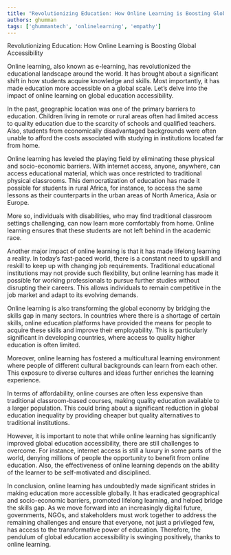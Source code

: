 ```yaml
---
title: "Revolutionizing Education: How Online Learning is Boosting Global Accessibility"  # Wrap the title in double quotes
authors: ghumman
tags: ['ghummantech', 'onlinelearning', 'empathy']
---
```


Revolutionizing Education: How Online Learning is Boosting Global Accessibility
<!-- truncate -->

Online learning, also known as e-learning, has revolutionized the educational landscape around the world. It has brought about a significant shift in how students acquire knowledge and skills. Most importantly, it has made education more accessible on a global scale. Let’s delve into the impact of online learning on global education accessibility.

In the past, geographic location was one of the primary barriers to education. Children living in remote or rural areas often had limited access to quality education due to the scarcity of schools and qualified teachers. Also, students from economically disadvantaged backgrounds were often unable to afford the costs associated with studying in institutions located far from home. 

Online learning has leveled the playing field by eliminating these physical and socio-economic barriers. With internet access, anyone, anywhere, can access educational material, which was once restricted to traditional physical classrooms. This democratization of education has made it possible for students in rural Africa, for instance, to access the same lessons as their counterparts in the urban areas of North America, Asia or Europe.

More so, individuals with disabilities, who may find traditional classroom settings challenging, can now learn more comfortably from home. Online learning ensures that these students are not left behind in the academic race.

Another major impact of online learning is that it has made lifelong learning a reality. In today’s fast-paced world, there is a constant need to upskill and reskill to keep up with changing job requirements. Traditional educational institutions may not provide such flexibility, but online learning has made it possible for working professionals to pursue further studies without disrupting their careers. This allows individuals to remain competitive in the job market and adapt to its evolving demands.

Online learning is also transforming the global economy by bridging the skills gap in many sectors. In countries where there is a shortage of certain skills, online education platforms have provided the means for people to acquire these skills and improve their employability. This is particularly significant in developing countries, where access to quality higher education is often limited.

Moreover, online learning has fostered a multicultural learning environment where people of different cultural backgrounds can learn from each other. This exposure to diverse cultures and ideas further enriches the learning experience.

In terms of affordability, online courses are often less expensive than traditional classroom-based courses, making quality education available to a larger population. This could bring about a significant reduction in global education inequality by providing cheaper but quality alternatives to traditional institutions.

However, it is important to note that while online learning has significantly improved global education accessibility, there are still challenges to overcome. For instance, internet access is still a luxury in some parts of the world, denying millions of people the opportunity to benefit from online education. Also, the effectiveness of online learning depends on the ability of the learner to be self-motivated and disciplined.

In conclusion, online learning has undoubtedly made significant strides in making education more accessible globally. It has eradicated geographical and socio-economic barriers, promoted lifelong learning, and helped bridge the skills gap. As we move forward into an increasingly digital future, governments, NGOs, and stakeholders must work together to address the remaining challenges and ensure that everyone, not just a privileged few, has access to the transformative power of education. Therefore, the pendulum of global education accessibility is swinging positively, thanks to online learning.
